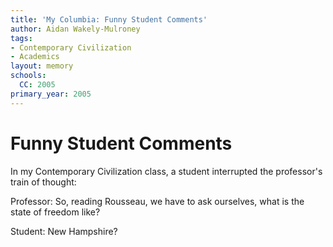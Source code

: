 ```yaml
---
title: 'My Columbia: Funny Student Comments'
author: Aidan Wakely-Mulroney
tags:
- Contemporary Civilization
- Academics
layout: memory
schools:
  CC: 2005
primary_year: 2005
---
```

# Funny Student Comments

In my Contemporary Civilization class, a student interrupted the professor's train of thought:

Professor: So, reading Rousseau, we have to ask ourselves, what is the state of freedom like?

Student: New Hampshire?
